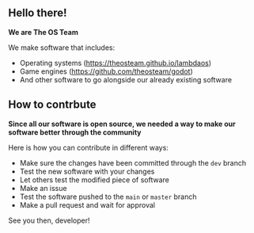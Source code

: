 ## Hello there!
**We are The OS Team**

We make software that includes:

- Operating systems (https://theosteam.github.io/lambdaos)
- Game engines (https://github.com/theosteam/godot)
- And other software to go alongside our already existing software

## How to contrbute
**Since all our software is open source, we needed a way to make our software better through the community**

Here is how you can contribute in different ways:
- Make sure the changes have been committed through the `dev` branch
- Test the new software with your changes
- Let others test the modified piece of software
- Make an issue
- Test the software pushed to the `main` or `master` branch
- Make a pull request and wait for approval

See you then, developer!
